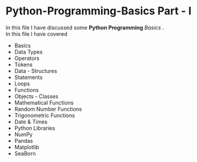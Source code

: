 # Python-Programming-Basics Part - I
In this file I have discussed some **Python Programming** *Basics* .  
In this file I have covered 
* Basics
* Data Types
* Operators
* Tokens
* Data - Structures
* Statements
* Loops
* Functions
* Objects - Classes
* Mathematical Functions
* Random Number Functions
* Trigonometric Functions
* Date & Times
* Python Libraries
* NumPy
* Pandas
* Matplotlib
* SeaBorn
